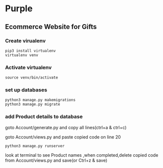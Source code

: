 # Purple
## Ecommerce Website for Gifts

### Create virualenv
    pip3 install virtualenv 
    virtualenv venv 
### Activate virtualenv
    source venv/bin/activate
### set up databases
    python3 manage.py makemigrations
    python3 manage.py migrate
### add Product details to database
goto Account/generate.py and copy all lines(ctrl+a & ctrl+c)

goto Account/views.py and paste copied code on line 20

    python3 manage.py runserver

look at terminal to see Product names ,when completed,delete copied code from Account/views.py and save(or Ctrl+z & save)
